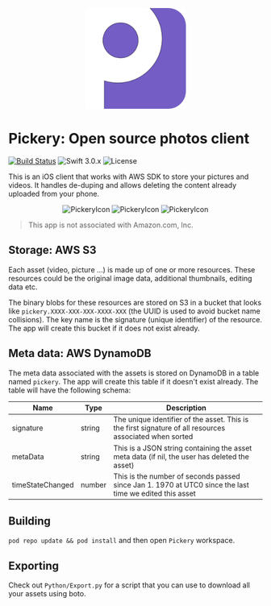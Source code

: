 <p align="center">
  <img width="200px" src="Designs/icon.png" alt="PickeryIcon" />
</p>

# Pickery: Open source photos client

[![Build Status](https://travis-ci.org/Performador/Pickery.svg)](https://travis-ci.org/Performador/Pickery)
![Swift 3.0.x](https://img.shields.io/badge/language-swift%203-4BC51D.svg?style=flat)
![License](http://img.shields.io/badge/license-MIT-lightgrey.svg?style=flat)

This is an iOS client that works with AWS SDK to store your pictures and videos. It handles de-duping and allows deleting the content already uploaded from your phone.

<p align="center">
  <img width="20%" src="http://www.okanarikan.com/assets/Apps/Pickery/Screen1.jpg" alt="PickeryIcon" />
  <img width="20%" src="http://www.okanarikan.com/assets/Apps/Pickery/Screen2.jpg" alt="PickeryIcon" />
  <img width="20%" src="http://www.okanarikan.com/assets/Apps/Pickery/Screen3.jpg" alt="PickeryIcon" />
</p>

> This app is not associated with Amazon.com, Inc.


## Storage: AWS S3

Each asset (video, picture ...) is made up of one or more resources. These resources could be the original image data, additional thumbnails, editing data etc.

The binary blobs for these resources are stored on S3 in a bucket that looks like `pickery.XXXX-XXX-XXX-XXXX-XXX` (the UUID is used to avoid bucket name collisions). The key name is the signature (unique identifier) of the resource. The app will create this bucket if it does not exist already.

## Meta data: AWS DynamoDB

The meta data associated with the assets is stored on DynamoDB in a table named `pickery`. The app will create this table if it doesn't exist already. The table will have the following schema:

| Name | Type | Description |
|------|------|-------------|
| signature | string | The unique identifier of the asset. This is the first signature of all resources associated when sorted |
| metaData | string | This is a JSON string containing the asset meta data (if nil, the user has deleted the asset) |
| timeStateChanged | number | This is the number of seconds passed since Jan 1. 1970 at UTC0 since the last time we edited this asset |


## Building

`pod repo update && pod install` and then open `Pickery` workspace.
  
## Exporting

Check out `Python/Export.py` for a script that you can use to download all your assets using boto.
